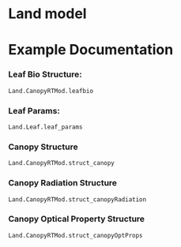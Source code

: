 # Land model

# Example Documentation



### Leaf Bio Structure:
```@docs
Land.CanopyRTMod.leafbio
```

### Leaf Params:
```@docs
Land.Leaf.leaf_params
```

### Canopy Structure
```@docs
Land.CanopyRTMod.struct_canopy
```

### Canopy Radiation Structure
```@docs
Land.CanopyRTMod.struct_canopyRadiation
```

### Canopy Optical Property Structure
```@docs
Land.CanopyRTMod.struct_canopyOptProps
```

